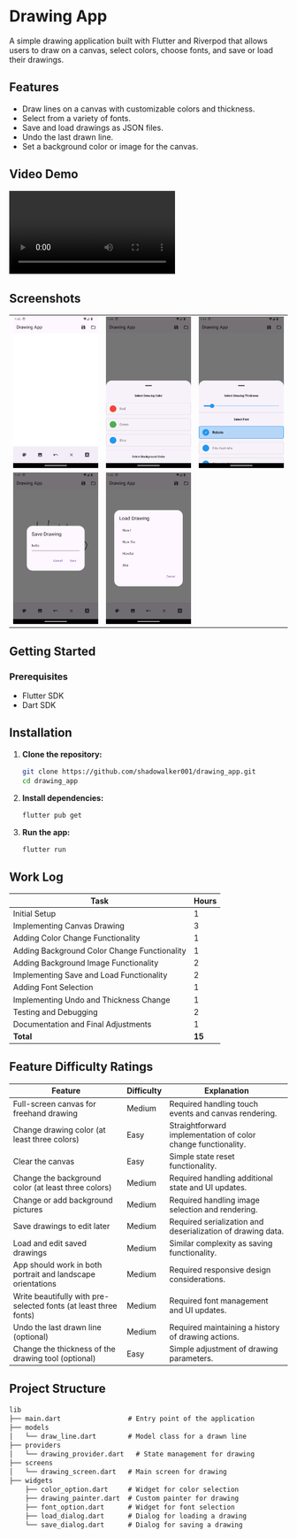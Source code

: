 # Drawing App

A simple drawing application built with Flutter and Riverpod that allows users to draw on a canvas, select colors, choose fonts, and save or load their drawings.

## Features

- Draw lines on a canvas with customizable colors and thickness.
- Select from a variety of fonts.
- Save and load drawings as JSON files.
- Undo the last drawn line.
- Set a background color or image for the canvas.

## Video Demo

![Video Demo](assets/demo/20240717204904.mp4)

## Screenshots
<table>
  <tr>
    <td><img src="assets/screenshots/Screenshot_1721249319.png" alt="Screenshot 1" width="300"/></td>
    <td><img src="assets/screenshots/Screenshot_1721249336.png" alt="Screenshot 2" width="300"/></td>
    <td><img src="assets/screenshots/Screenshot_1721249350.png" alt="Screenshot 3" width="300"/></td>
  </tr>
  <tr>
    <td><img src="assets/screenshots/Screenshot_1721249371.png" alt="Screenshot 4" width="300"/></td>
    <td><img src="assets/screenshots/Screenshot_1721248832.png" alt="Screenshot 5" width="300"/></td>
  </tr>
</table>

## Getting Started

### Prerequisites

- Flutter SDK
- Dart SDK

## Installation

1. **Clone the repository:**
    ```bash
    git clone https://github.com/shadowalker001/drawing_app.git
    cd drawing_app
    ```

2. **Install dependencies:**
    ```bash
    flutter pub get
    ```

3. **Run the app:**
    ```bash
    flutter run
    ```

## Work Log

| Task                                              | Hours |
|---------------------------------------------------|-------|
| Initial Setup                                     | 1     |
| Implementing Canvas Drawing                       | 3     |
| Adding Color Change Functionality                 | 1     |
| Adding Background Color Change Functionality      | 1     |
| Adding Background Image Functionality             | 2     |
| Implementing Save and Load Functionality          | 2     |
| Adding Font Selection                             | 1     |
| Implementing Undo and Thickness Change            | 1     |
| Testing and Debugging                             | 2     |
| Documentation and Final Adjustments               | 1     |
| **Total**                                         | **15**|

## Feature Difficulty Ratings

| Feature                                                  | Difficulty | Explanation                                                                                          |
|----------------------------------------------------------|------------|------------------------------------------------------------------------------------------------------|
| Full-screen canvas for freehand drawing                  | Medium     | Required handling touch events and canvas rendering.                                                 |
| Change drawing color (at least three colors)             | Easy       | Straightforward implementation of color change functionality.                                        |
| Clear the canvas                                         | Easy       | Simple state reset functionality.                                                                    |
| Change the background color (at least three colors)      | Medium     | Required handling additional state and UI updates.                                                   |
| Change or add background pictures                        | Medium     | Required handling image selection and rendering.                                                     |
| Save drawings to edit later                              | Medium     | Required serialization and deserialization of drawing data.                                          |
| Load and edit saved drawings                             | Medium     | Similar complexity as saving functionality.                                                          |
| App should work in both portrait and landscape orientations | Medium | Required responsive design considerations.                                                           |
| Write beautifully with pre-selected fonts (at least three fonts) | Medium | Required font management and UI updates.                                                             |
| Undo the last drawn line (optional)                      | Medium     | Required maintaining a history of drawing actions.                                                   |
| Change the thickness of the drawing tool (optional)      | Easy       | Simple adjustment of drawing parameters.                                                             |


## Project Structure

```plaintext
lib
├── main.dart                 # Entry point of the application
├── models
│   └── draw_line.dart        # Model class for a drawn line
├── providers
│   └── drawing_provider.dart   # State management for drawing
├── screens
│   └── drawing_screen.dart   # Main screen for drawing
├── widgets
    ├── color_option.dart     # Widget for color selection
    ├── drawing_painter.dart  # Custom painter for drawing
    ├── font_option.dart      # Widget for font selection
    ├── load_dialog.dart      # Dialog for loading a drawing
    └── save_dialog.dart      # Dialog for saving a drawing
